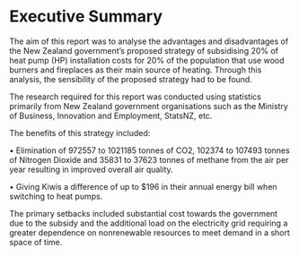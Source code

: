 # Executive Summary
The aim of this report was to analyse the advantages and disadvantages of the New Zealand government’s proposed strategy of subsidising 20% of heat pump (HP) installation costs for 20% of the population that use wood burners and fireplaces as their main source of heating. Through this analysis, the sensibility of the proposed strategy had to be found.

The research required for this report was conducted using statistics primarily from New Zealand government organisations such as the Ministry of Business, Innovation and Employment, StatsNZ, etc. 

The benefits of this strategy included: 

• Elimination of 972557 to 1021185 tonnes of CO2, 102374 to 107493 tonnes of Nitrogen Dioxide and 35831 to 37623 tonnes of methane from the air per year resulting in improved overall air quality. 

• Giving Kiwis a difference of up to $196 in their annual energy bill when switching to heat pumps. 

The primary setbacks included substantial cost towards the government due to the subsidy and the additional load on the electricity grid requiring a greater dependence on nonrenewable resources to meet demand in a short space of time.
